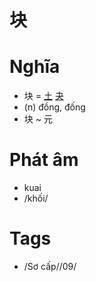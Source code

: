 # 块

# Nghĩa
* 块 = [土](土.md) [夬](夬.md)
* (n) đồng, đống
* 块 ~ 元

# Phát âm
* kuai
*  /khối/

# Tags
* /Sơ cấp//09/

<script>window.HANZI_FIELD='块';</script>
